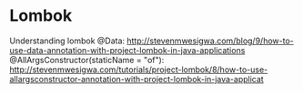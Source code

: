 # Lombok
Understanding lombok
@Data: http://stevenmwesigwa.com/blog/9/how-to-use-data-annotation-with-project-lombok-in-java-applications
@AllArgsConstructor(staticName = "of"): http://stevenmwesigwa.com/tutorials/project-lombok/8/how-to-use-allargsconstructor-annotation-with-project-lombok-in-java-applicat
